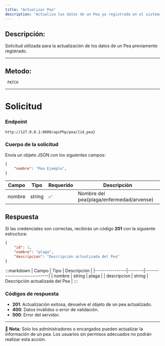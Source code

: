 ```yaml
---
title: "Actualizar Pea"
description: "Actualiza los datos de un Pea ya registrado en el sistema."
---
```


## Descripción:

Solicitud utilizada para la actualización de los datos de un Pea previamente registrado.

---

## Metodo:
```
 PATCH
```
---


# **Solicitud**

### **Endpoint**
```
http://127.0.0.1:8000/apiPhp/pea/{id_pea}
```
### **Cuerpo de la solicitud**
Envía un objeto JSON con los siguientes campos:

```json
{
    "nombre": "Pea Ejemplo",
}
```

| Campo           | Tipo   | Requerido | Descripción                |
|----------------|--------|-----------|-----------------------------|
| nombre         | string | ✅       | Nombre del pea(plaga/enfermedad/arvense)  |

## **Respuesta**

Si las credenciales son correctas, recibirás un código **201** con la siguiente estructura:

```json
{
    "id": 1,
    "nombre": "plaga",
    "descripcion": "Descripción actualizada del Pea"
}
```

:::markdown
| Campo           | Tipo   | Descripción                |
|----------------|--------|-----------------------------|
| nombre     | string | plaga               |
| descripcion    | string | Descripción actualizada del Pea |
:::


### **Códigos de respuesta**
- **201**: Actualización exitosa, devuelve el objeto de un pea actualizado.
- **400**: Datos inválidos o error de validación.
- **500**: Error del servidor.

---

📄 **Nota:** Solo los administradores o encargados pueden actualizar la información de un pea. Los usuarios sin permisos adecuados no podrán realizar esta acción.




